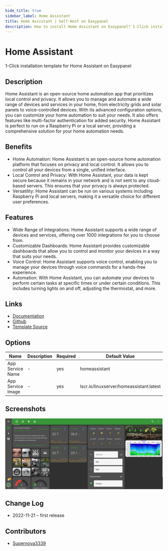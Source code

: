 ```yaml
---
hide_title: true
sidebar_label: Home Assistant
title: Home Assistant | Self-Host on Easypanel
description: How to install Home Assistant on Easypanel? 1-Click installation template for Home Assistant on Easypanel
---
```


<!-- generated -->

# Home Assistant

1-Click installation template for Home Assistant on Easypanel

## Description

Home Assistant is an open-source home automation app that prioritizes local control and privacy. It allows you to manage and automate a wide range of devices and services in your home, from electricity grids and solar panels to voice-controlled devices. With its advanced configuration options, you can customize your home automation to suit your needs. It also offers features like multi-factor authentication for added security. Home Assistant is perfect to run on a Raspberry Pi or a local server, providing a comprehensive solution for your home automation needs.

## Benefits

- Home Automation: Home Assistant is an open-source home automation platform that focuses on privacy and local control. It allows you to control all your devices from a single, unified interface.
- Local Control and Privacy: With Home Assistant, your data is kept secure because it remains in your network and is not sent to any cloud-based servers. This ensures that your privacy is always protected.
- Versatility: Home Assistant can be run on various systems including Raspberry Pi and local servers, making it a versatile choice for different user preferences.

## Features

- Wide Range of Integrations: Home Assistant supports a wide range of devices and services, offering over 1000 integrations for you to choose from.
- Customizable Dashboards: Home Assistant provides customizable dashboards that allow you to control and monitor your devices in a way that suits your needs.
- Voice Control: Home Assistant supports voice control, enabling you to manage your devices through voice commands for a hands-free experience.
- Automation: With Home Assistant, you can automate your devices to perform certain tasks at specific times or under certain conditions. This includes turning lights on and off, adjusting the thermostat, and more.

## Links

- [Documentation](https://www.home-assistant.io/docs/)
- [Github](https://github.com/home-assistant)
- [Template Source](https://github.com/easypanel-io/templates/tree/main/templates/homeassistant)

## Options

Name | Description | Required | Default Value
-|-|-|-
App Service Name | - | yes | homeassistant
App Service Image | - | yes | lscr.io/linuxserver/homeassistant:latest

## Screenshots

![Home Assistant Screenshot](./assets/screenshot.png)

## Change Log

- 2022-11-21 – first release

## Contributors

- [Supernova3339](https://github.com/Supernova3339)
